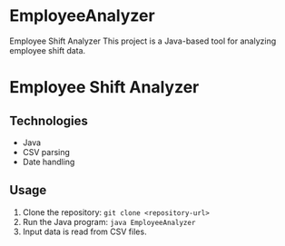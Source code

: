 # EmployeeAnalyzer
Employee Shift Analyzer  This project is a Java-based tool for analyzing employee shift data.
# Employee Shift Analyzer

## Technologies

- Java
- CSV parsing
- Date handling

## Usage

1. Clone the repository: `git clone <repository-url>`
2. Run the Java program: `java EmployeeAnalyzer`
3. Input data is read from CSV files.

